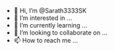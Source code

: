 - 👋 Hi, I’m @Sarath3333SK
- 👀 I’m interested in ...
- 🌱 I’m currently learning ...
- 💞️ I’m looking to collaborate on ...
- 📫 How to reach me ...

<!---
Sarath3333SK/Sarath3333SK is a ✨ special ✨ repository because its `README.md` (this file) appears on your GitHub profile.
You can click the Preview link to take a look at your changes.
--->
